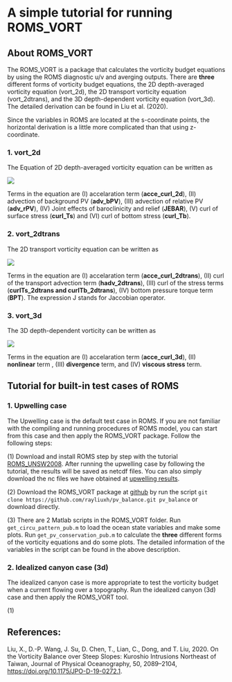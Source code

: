 # A simple tutorial for running ROMS_VORT

## About ROMS_VORT

The ROMS_VORT is a package that calculates the vorticity budget equations by using the ROMS diagnostic u/v and averging outputs. There are **three** different forms of vorticity budget equations, the 2D depth-averaged vorticity equation (vort_2d), the 2D transport vorticity equation (vort_2dtrans), and the 3D depth-dependent vorticity equation (vort_3d). The detailed derivation can be found in Liu et al. (2020).  

Since the variables in ROMS are located at the s-coordinate points, the horizontal derivation is a little more complicated than that using z-coordinate. 

### 1. vort_2d

The Equation of 2D depth-averaged vorticity equation can be written as 

![](https://latex.codecogs.com/png.latex?\\underbrace{\frac{\partial\overline{\zeta}}{\partial{t}}}_{I}+\underbrace{\mathbf{U}\cdot\nabla(\frac{f}{D})}_{II}+\underbrace{\mathbf{U}\cdot\nabla(\frac{\overline{\zeta}}{D})}_{III}=\underbrace{J(\chi,D^{-1})}_{IV}+\underbrace{\nabla\times(\frac{\boldsymbol{\tau}_s}{D})}_{V}\underbrace{-\nabla\times(\frac{\boldsymbol{\tau}_b}{D})}_{VI})

Terms in the equation are (I) accelaration term (**acce_curl_2d**), (II) advection of background PV (**adv_bPV**), (III) advection of relative PV (**adv_rPV**), (IV) Joint effects of baroclinicity and relief (**JEBAR**), (V) curl of surface stress (**curl_Ts**) and (VI) curl of bottom stress (**curl_Tb**). 

### 2. vort_2dtrans

The 2D transport vorticity equation can be written as 

![](https://latex.codecogs.com/png.latex?\\underbrace{\frac{\partial{\overline{\zeta}}D}{\partial{t}}}_{I}+\underbrace{\nabla\times(D\mathbf{\overline{adv}})}_{II}=\underbrace{\nabla\times(\boldsymbol{\tau}_s-\boldsymbol{\tau}_b)}_{III}+\underbrace{\frac{1}{\rho_0}J(p_b,D)}_{IV})

Terms in the equation are (I) accelaration term (**acce_curl_2dtrans**), (II) curl of the transport advection term (**hadv_2dtrans**), (III) curl of the stress terms (**curlTs_2dtrans and curlTb_2dtrans**), (IV) bottom pressure torque term (**BPT**). The expression J stands for Jaccobian operator. 

### 3. vort_3d

The 3D depth-dependent vorticity can be written as 

![](https://latex.codecogs.com/png.latex?\\underbrace{\frac{\partial{\zeta}}{\partial{t}}}_{I}+\underbrace{\nabla\times(\mathbf{adv})}_{II}\underbrace{-f\frac{\partial{w}}{\partial{z}}}_{III}=\underbrace{\nabla\times(\mathbf{visc})}_{IV})

Terms in the equation are (I) accelaration term (**acce_curl_3d**), (II) **nonlinear** term , (III) **divergence** term, and (IV) **viscous stress** term. 

## Tutorial for built-in test cases of ROMS

### 1. Upwelling case

The Upwelling case is the default test case in ROMS. If you are not familiar with the compiling and running procedures of ROMS model, you can start from this case and then apply the ROMS_VORT package. Follow the following steps:

(1) Download and install ROMS step by step with the tutorial [ROMS_UNSW2008](https://www.myroms.org/wiki/ROMS_UNSW2008). After running the upwelling case by following the tutorial, the results will be saved as netcdf files. You can also simply download the nc files we have obtained at [upwelling results](https://figshare.com/account/projects/81329/articles/12375272).

(2) Download the ROMS_VORT package at [github](https://github.com/rayliuxh/pv_balance.git) by run the script 
`git clone https://github.com/rayliuxh/pv_balance.git pv_balance` 
or download directly.

(3) There are 2 Matlab scripts in the ROMS_VORT folder. Run `get_circu_pattern_pub.m` to load the ocean state variables and make some plots. Run `get_pv_conservation_pub.m` to calculate the **three** different forms of the vorticity equations and do some plots. The detailed information of the variables in the script can be found in the above description.  

### 2. Idealized canyon case (3d)

The idealized canyon case is more appropriate to test the vorticity budget when a current flowing over a topography. Run the idealized canyon (3d) case and then apply the ROMS_VORT tool. 

(1) 

## References:

Liu, X., D.-P. Wang, J. Su, D. Chen, T., Lian, C., Dong, and T. Liu, 2020. On the Vorticity Balance over Steep Slopes: Kuroshio Intrusions Northeast of Taiwan, Journal of Physical Oceanography, 50, 2089–2104, https://doi.org/10.1175/JPO-D-19-0272.1.
